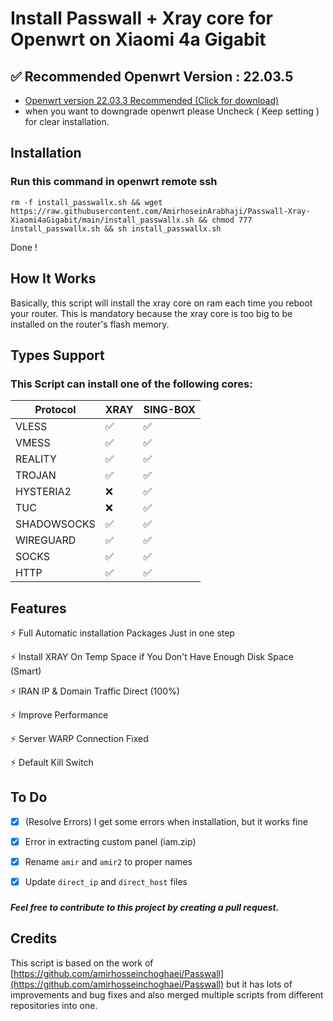 # Install Passwall + Xray core for Openwrt on Xiaomi 4a Gigabit


## ✅ Recommended Openwrt Version : 22.03.5

[//]: # ( 22.03.5 > https://downloads.openwrt.org/releases/22.03.5/targets/)

* [Openwrt version 22.03.3 Recommended (Click for download)](https://archive.openwrt.org/releases/22.03.3/targets/ramips/mt7621/openwrt-22.03.3-ramips-mt7621-xiaomi_mi-router-4a-gigabit-squashfs-sysupgrade.bin)
* when you want to downgrade openwrt please Uncheck ( Keep setting ) for clear installation.

## Installation


### Run this command in openwrt remote ssh

```
rm -f install_passwallx.sh && wget https://raw.githubusercontent.com/AmirhoseinArabhaji/Passwall-Xray-Xiaomi4aGigabit/main/install_passwallx.sh && chmod 777 install_passwallx.sh && sh install_passwallx.sh
```

Done !

## How It Works

Basically, this script will install the xray core on ram each time you reboot your router.
This is mandatory because the xray core is too big to be installed on the router's flash memory.

## Types Support


### This Script can install one of the following cores:

| Protocol    | XRAY | SING-BOX |
|-------------|------|----------|
| VLESS       | ✅    | ✅        |
| VMESS       | ✅    | ✅        |
| REALITY     | ✅    | ✅        |
| TROJAN      | ✅    | ✅        |
| HYSTERIA2   | ❌    | ✅        |
| TUC         | ❌    | ✅        |
| SHADOWSOCKS | ✅    | ✅        |
| WIREGUARD   | ✅    | ✅        |
| SOCKS       | ✅    | ✅        |
| HTTP        | ✅    | ✅        |

## Features


⚡ Full Automatic installation Packages Just in one step

⚡ Install XRAY On Temp Space if You Don't Have Enough Disk Space (Smart)

⚡ IRAN IP & Domain Traffic Direct (100%)

⚡ Improve Performance

⚡ Server WARP Connection Fixed

⚡ Default Kill Switch

## To Do


- [x] (Resolve Errors) I get some errors when installation, but it works fine
- [x] Error in extracting custom panel (iam.zip)
- [x] Rename `amir` and `amir2` to proper names
- [x] Update `direct_ip` and `direct_host` files


###
##### Feel free to contribute to this project by creating a pull request.

## Credits


This script is based on the work of
[https://github.com/amirhosseinchoghaei/Passwall](https://github.com/amirhosseinchoghaei/Passwall)
but it has lots of improvements and bug fixes and also merged multiple scripts from different repositories into one.